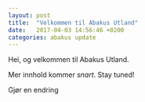 ```yaml
---
layout: post
title:  "Velkommen til Abakus Utland"
date:   2017-04-03 14:56:46 +0200
categories: abakus update
---
```


Hei, og velkommen til Abakus Utland.

Mer innhold kommer _snart_. Stay tuned!

Gjør en endring
